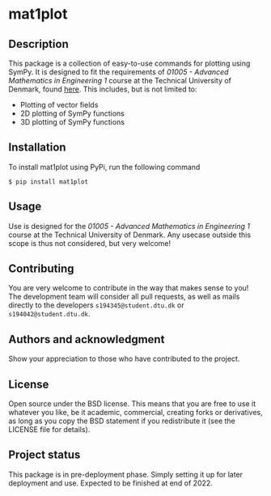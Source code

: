 # mat1plot

## Description
This package is a collection of easy-to-use commands for plotting using SymPy. It is designed to fit the requirements of *01005 - Advanced Mathematics in Engineering 1* course at the Technical University of Denmark, found [here](https://01005.compute.dtu.dk/). This includes, but is not limited to:

- Plotting of vector fields
- 2D plotting of SymPy functions
- 3D plotting of SymPy functions

## Installation
To install mat1plot using PyPi, run the following command

``$ pip install mat1plot``

## Usage
Use is designed for the *01005 - Advanced Mathematics in Engineering 1* course at the Technical University of Denmark. Any usecase outside this scope is thus not considered, but very welcome!

## Contributing
You are very welcome to contribute in the way that makes sense to you! The development team will consider all pull requests, as well as mails directly to the developers ``s194345@student.dtu.dk`` or ``s194042@student.dtu.dk``.

## Authors and acknowledgment
Show your appreciation to those who have contributed to the project.

## License
Open source under the BSD license. This means that you are free to use it whatever you like, be it academic, commercial, creating forks or derivatives, as long as you copy the BSD statement if you redistribute it (see the LICENSE file for details).

## Project status
This package is in pre-deployment phase. Simply setting it up for later deployment and use. Expected to be finished at end of 2022.
